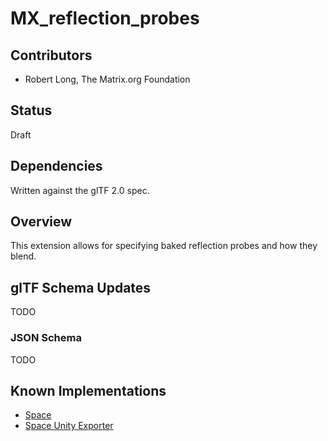 # MX_reflection_probes

## Contributors

- Robert Long, The Matrix.org Foundation

## Status

Draft

## Dependencies

Written against the glTF 2.0 spec.

## Overview

This extension allows for specifying baked reflection probes and how they blend.

## glTF Schema Updates

TODO

### JSON Schema

TODO

## Known Implementations

- [Space](https://space.atl5d.com)
- [Space Unity Exporter](https://github.com/matrix-org/thirdroom-unity-exporter)

